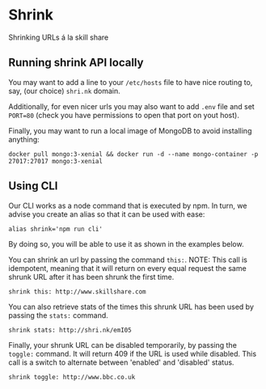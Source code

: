 # Shrink

Shrinking URLs á la skill share

## Running shrink API locally

You may want to add a line to your `/etc/hosts` file to have nice routing to, say, (our choice) `shri.nk` domain.

Additionally, for even nicer urls you may also want to add `.env` file and set `PORT=80` (check you have permissions to open that port on yout host).

Finally, you may want to run a local image of MongoDB to avoid installing anything:

`docker pull mongo:3-xenial && docker run -d --name mongo-container -p 27017:27017 mongo:3-xenial`

## Using CLI 

Our CLI works as a node command that is executed by npm. In turn, we advise you create an alias so that it can be used with ease:

`alias shrink='npm run cli'`

By doing so, you will be able to use it as shown in the examples below.

You can shrink an url by passing the command `this:`. NOTE: This call is idempotent, meaning that it will return on every equal request the same shrunk URL after it has been shrunk the first time.

`shrink this: http://www.skillshare.com`

You can also retrieve stats of the times this shrunk URL has been used by passing the `stats:` command.

`shrink stats: http://shri.nk/emI05`

Finally, your shrunk URL can be disabled temporarily, by passing the `toggle:` command. It will return 409 if the URL is used while disabled. This call is a switch to alternate between 'enabled' and 'disabled' status.

`shrink toggle: http://www.bbc.co.uk`